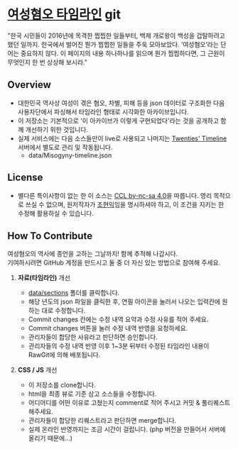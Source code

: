 # [여성혐오 타임라인](http://20timeline.com/oversmart/misogyny-timeline) git

"한국 시민들이 2016년에 목격한 찝찝한 일들부터, 백제 개로왕이 백성을 겁탈하려고 했던 일까지. 한국에서 벌어진 뭔가 찝찝한 일들을 주욱 모아보았다. ’여성혐오’라는 단어는 중요하지 않다. 이 페이지의 내용 하나하나를 읽으며 뭔가 찝찝하다면, 그 근원이 무엇인지 한 번 상상해 보시라."


## Overview

- 대한민국 역사상 여성이 겪은 혐오, 차별, 피해 등을 json 데이터로 구조화한 다음 사용자단에서 파싱해서 타임라인 형태로 시각화한 아카이브입니다.
- 이 저장소는 기본적으로 '이 아카이브가 이렇게 구현되었다'라는 것을 공개하고 함께 개선하기 위한 것입니다.
- 실제 서비스에는 다음 소스들만이 live로 사용되고 나머지는 [Twenties' Timeline](http://20timeline.com/) 서버에서 별도로 관리 및 작동됩니다.
	- data/Misogyny-timeline.json


## License

- 별다른 특이사항이 없는 한 이 소스는 [CCL by-nc-sa 4.0](http://creativecommons.org/licenses/by-nc-sa/4.0/)을 따릅니다. 영리 목적으로 쓰실 수 없으며, 원저작자가 [조현익](mailto:comjoy91@20timeline.com)임을 명시하셔야 하고, 이 조건을 지키는 한 수정해 활용하실 수 있습니다.


## How To Contribute

여성혐오의 역사에 종언을 고하는 그날까지! 함께 추적해 나갑시다.  
기여하시려면 GitHub 계정을 만드시고 둘 중 더 자신 있는 방법으로 참여해 주세요.

1. **자료(타임라인)** 개선 
   * [data/sections](https://github.com/yuptogun/misogyny-timeline/blob/master/data/sections) 폴더를 클릭합니다.
   * 해당 년도의 json 파일을 클릭한 후, 연필 아이콘을 눌러서 나오는 입력칸에 원하는 대로 수정합니다.
   * Commit changes 칸에는 수정 내역 요약과 수정 사유를 적어 주세요.
   * Commit changes 버튼을 눌러 수정 내역 반영을 요청하세요.
   * 관리자들이 합당한 사유라고 판단하면 승인합니다.
   * 관리자들의 수정 내역 반영 이후 1~3분 뒤부터 수정된 타임라인 내용이 RawGit에 의해 배포됩니다.

2. **CSS / JS** 개선 
   * 이 저장소를 clone합니다.
   * html을 최종 뷰로 기준 삼고 소스들을 수정합니다.
   * 어디어디를 어떤 이유로 고쳤는지 comment로 적어 주시고 커밋 & 풀리퀘스트 해주세요.
   * 관리자들이 합당한 리퀘스트라고 판단하면 merge합니다.
   * 실제 온라인 반영까지는 조금 시간이 걸립니다. (php 버전을 만들어서 서버에 올리기 때문에...)
